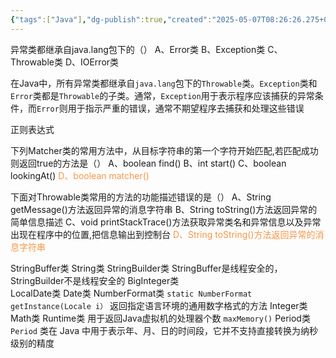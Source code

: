 ```yaml
---
{"tags":["Java"],"dg-publish":true,"created":"2025-05-07T08:26:26.275+08:00","updated":"2025-05-07T08:42:50.312+08:00","permalink":"/high-language/Java/异常与Java API/","dgPassFrontmatter":true,"noteIcon":""}
---
```


异常类都继承自java.lang包下的（） 
A、Error类 
B、Exception类
C、Throwable类 
D、IOError类

在Java中，所有异常类都继承自`java.lang`包下的`Throwable`类。`Exception`类和`Error`类都是`Throwable`的子类。通常，`Exception`用于表示程序应该捕获的异常条件，而`Error`则用于指示严重的错误，通常不期望程序去捕获和处理这些错误

正则表达式

  
下列Matcher类的常用方法中，从目标字符串的第一个字符开始匹配,若匹配成功则返回true的方法是（）
A、boolean find()
B、int start()
C、boolean lookingAt()
<font color="#f79646">D、boolean matcher()</font>

下面对Throwable类常用的方法的功能描述错误的是（） 
A、String getMessage()方法返回异常的消息字符串 
B、String toString()方法返回异常的简单信息描述 
C、void printStackTrace()方法获取异常类名和异常信息以及异常出现在程序中的位置,把信息输出到控制台 
<font color="#f79646">D、String toString()方法返回异常的消息字符串</font>

StringBuffer类
String类
StringBuilder类
StringBuffer是线程安全的，StringBuilder不是线程安全的
BigInteger类  
LocalDate类
Date类
NumberFormat类
`static NumberFormat getInstance(Locale i）` 返回指定语言环境的通用数字格式的方法
Integer类
Math类
Runtime类
用于返回Java虚拟机的处理器个数 `maxMemory()`
Period类
`Period` 类在 Java 中用于表示年、月、日的时间段，它并不支持直接转换为纳秒级别的精度
